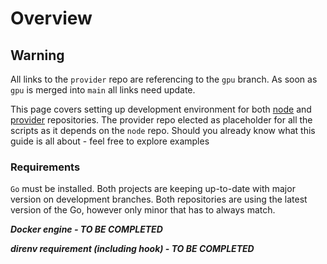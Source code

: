 # Overview

## Warning

All links to the `provider` repo are referencing to the `gpu` branch. As soon as `gpu` is merged into `main` all links need update.

This page covers setting up development environment for both [node](https://github.com/akash-network/node) and [provider](https://github.com/akash-network/provider) repositories. The provider repo elected as placeholder for all the scripts as it depends on the `node` repo.   Should you already know what this guide is all about - feel free to explore examples

### Requirements

`Go` must be installed. Both projects are keeping up-to-date with major version on development branches. Both repositories are using the latest version of the Go, however only minor that has to always match.

_**Docker engine - TO BE COMPLETED**_

_**direnv requirement (including hook) - TO BE COMPLETED**_
